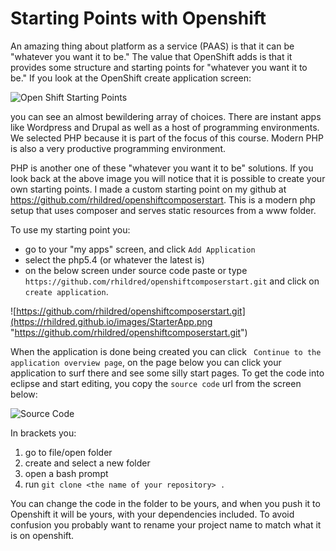 Starting Points with Openshift
==============================

An amazing thing about platform as a service (PAAS) is that it can be "whatever you want it to be." The value that OpenShift adds is that it provides some structure and starting points for "whatever you want it to be." If you look at the OpenShift create application screen:

![Open Shift Starting Points](https://rhildred.github.io/images/OpenShiftStartingPoints.png "Open Shift Starting Points")

you can see an almost bewildering array of choices. There are instant apps like Wordpress and Drupal as well as a host of programming environments. We selected PHP because it is part of the focus of this course. Modern PHP is also a very productive programming environment.

PHP is another one of these "whatever you want it to be" solutions. If you look back at the above image you will notice that it is possible to create your own starting points. I made a custom starting point on my github at https://github.com/rhildred/openshiftcomposerstart. This is a modern php setup that uses composer and serves static resources from a www folder.

To use my starting point you:

* go to your "my apps" screen, and click `Add Application`
* select the php5.4 (or whatever the latest is)
* on the below screen under source code paste or type `https://github.com/rhildred/openshiftcomposerstart.git` and click on `create application`.

![https://github.com/rhildred/openshiftcomposerstart.git](https://rhildred.github.io/images/StarterApp.png "https://github.com/rhildred/openshiftcomposerstart.git")

When the application is done being created you can click ` Continue to the application overview page`, on the page below you can click your application to surf there and see some silly start pages. To get the code into eclipse and start editing, you copy the `source code` url from the screen below:

![Source Code](https://rhildred.github.io/images/SourceCode.png "Source Code")

In brackets you:

1. go to file/open folder
1. create and select a new folder
1. open a bash prompt
1. run `git clone <the name of your repository> .`

You can change the code in the folder to be yours, and when you push it to Openshift it will be yours, with your dependencies included. To avoid confusion you probably want to rename your project name to match what it is on openshift.    